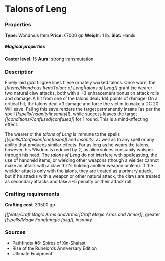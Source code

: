 ﻿---
Title: "Talons of Leng"
Type: "Wondrous Item"
Price: "67000 gp"
Weight: "1 lb."
Slot: "Hands"
Caster level: "15"
Aura: "strong transmutation"
Description: |
  "Finely laid gold filigree lines these ornately worked talons. Once worn, the _talons of Leng_ grant the wearer two natural claw attacks, both with a +3 enhancement bonus on attack rolls and damage. A hit from one of the talons deals 1d4 points of damage. On a critical hit, the talons deal ×3 damage and force the victim to make a DC 20 Will save. Failing this save renders the target permanently insane (as per the spell _insanity_), while success leaves the target confused for 1 round. This is a mind-affecting effect.
  The wearer of the _talons of Leng_ is immune to the spells _confusion_ and _insanity_, as well as to any spell or any ability that produces similar effects. For as long as he wears the talons, however, his Wisdom is reduced by 2, as alien voices constantly whisper through his head. The _talons of Leng_ do not interfere with spellcasting, the use of handheld items, or wielding other weapons (though a wielder cannot make an attack with a claw that's holding another weapon or item). If the wielder attacks only with the talons, they are treated as a primary attack, but if he attacks with a weapon or other natural attack, the claws are treated as secondary attacks and take a –5 penalty on their attack roll."
Crafting cost: "33500 gp"
Sources: "['Pathfinder #6: Spires of Xin-Shalast', 'Rise of the Runelords Anniversary Edition', 'Ultimate Equipment']"
---

# Talons of Leng

### Properties

**Type:** Wondrous Item **Price:** 67000 gp **Weight:** 1 lb. **Slot:** Hands

##### Magical properties

**Caster level:** 15 **Aura:** strong transmutation

### Description

Finely laid gold filigree lines these ornately worked talons. Once worn, the _[[items/Wondrous Item/Talons of Leng|talons of Leng]]_ grant the wearer two natural claw attacks, both with a +3 enhancement bonus on attack rolls and damage. A hit from one of the talons deals 1d4 points of damage. On a critical hit, the talons deal ×3 damage and force the victim to make a DC 20 Will save. Failing this save renders the target permanently insane (as per the spell _[[spells/Insanity|insanity]]_), while success leaves the target _[[conditions/Confused|confused]]_ for 1 round. This is a mind-affecting effect.

The wearer of the _talons of Leng_ is immune to the spells _[[spells/Confusion|confusion]]_ and _insanity_, as well as to any spell or any ability that produces similar effects. For as long as he wears the talons, however, his Wisdom is reduced by 2, as alien voices constantly whisper through his head. The _talons of Leng_ do not interfere with spellcasting, the use of handheld items, or wielding other weapons (though a wielder cannot make an attack with a claw that's holding another weapon or item). If the wielder attacks only with the talons, they are treated as a primary attack, but if he attacks with a weapon or other natural attack, the claws are treated as secondary attacks and take a –5 penalty on their attack roll.

### Crafting requirements

**Crafting cost:** 33500 gp

_[[feats/Craft Magic Arms and Armor|Craft Magic Arms and Armor]]_, greater _[[spells/Magic Fang|magic fang]]_, _insanity_

### Sources

* Pathfinder #6: Spires of Xin-Shalast
* Rise of the Runelords Anniversary Edition
* Ultimate Equipment